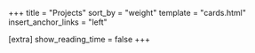+++
title = "Projects"
sort_by = "weight"
template = "cards.html"
insert_anchor_links = "left"

[extra]
show_reading_time = false
+++
